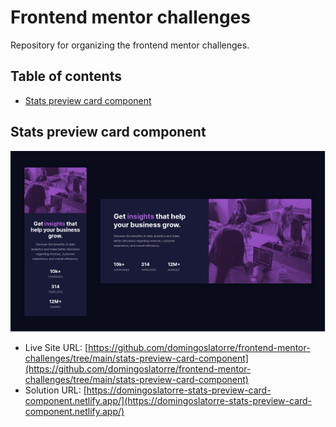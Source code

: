 # Frontend mentor challenges

Repository for organizing the frontend mentor challenges.

## Table of contents

- [Stats preview card component](#stats-preview-card-component)

## Stats preview card component

![](./stats-preview-card-component/docs/screenshot.jpg)

- Live Site URL: [https://github.com/domingoslatorre/frontend-mentor-challenges/tree/main/stats-preview-card-component](https://github.com/domingoslatorre/frontend-mentor-challenges/tree/main/stats-preview-card-component)
- Solution URL: [https://domingoslatorre-stats-preview-card-component.netlify.app/](https://domingoslatorre-stats-preview-card-component.netlify.app/)
